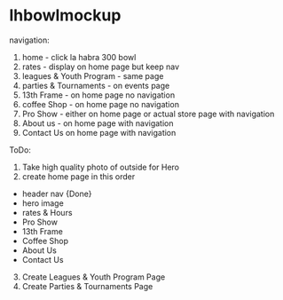 # lhbowlmockup
navigation:
1. home - click la habra 300 bowl
2. rates - display on home page but keep nav
3. leagues & Youth Program - same page
4. parties & Tournaments - on events page
5. 13th Frame - on home page no navigation
6. coffee Shop - on home page no navigation
7. Pro Show - either on home page or actual store page with navigation
8. About us - on home page with navigation
9. Contact Us on home page with navigation

ToDo:
1. Take high quality photo of outside for Hero
2. create home page in this order
- header nav {Done}
- hero image
- rates & Hours
- Pro Show
- 13th Frame
- Coffee Shop
- About Us
- Contact Us
3. Create Leagues & Youth Program Page
4. Create Parties & Tournaments Page